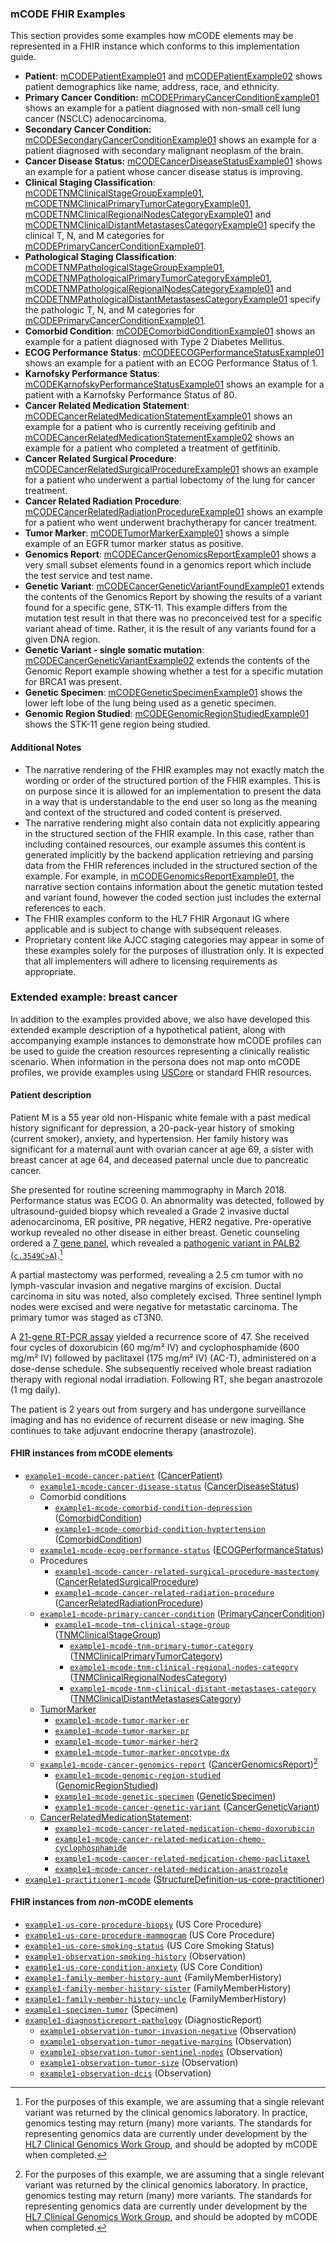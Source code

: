 <div xmlns="http://www.w3.org/1999/xhtml" xmlns:xsi="http://www.w3.org/2001/XMLSchema-instance" xsi:schemaLocation="http://hl7.org/fhir ../../input-cache/schemas-r5/fhir-single.xsd">

<h3><a name="Examples"></a>mCODE FHIR Examples</h3>

<p>This section provides some examples how mCODE elements may be represented in a FHIR instance which conforms to this implementation guide.</p>
<ul>
    <li><b>Patient</b>: <a href="Patient-mCODEPatientExample01.html">mCODEPatientExample01</a> and <a href="Patient-mCODEPatientExample02.html">mCODEPatientExample02</a>  shows patient demographics like name, address, race, and ethnicity.</li>
    <li><b>Primary Cancer Condition:</b> <a href="Condition-mCODEPrimaryCancerConditionExample01.html">mCODEPrimaryCancerConditionExample01</a> shows an example for a patient diagnosed with non-small cell lung cancer (NSCLC) adenocarcinoma.</li>
    <li><b>Secondary Cancer Condition:</b> <a href="Condition-mCODESecondaryCancerConditionExample01.html">mCODESecondaryCancerConditionExample01</a> shows an example for a patient diagnosed with secondary malignant neoplasm of the brain.</li>
    <li><b>Cancer Disease Status:</b> <a href="Observation-mCODECancerDiseaseStatusExample01.html">mCODECancerDiseaseStatusExample01</a> shows an example for a patient whose cancer disease status is improving.</li>
    <li><b>Clinical Staging Classification</b>: <a href="Observation-mCODETNMClinicalStageGroupExample01.html">mCODETNMClinicalStageGroupExample01</a>, <a href="Observation-mCODETNMClinicalPrimaryTumorCategoryExample01.html">mCODETNMClinicalPrimaryTumorCategoryExample01</a>, <a href="Observation-mCODETNMClinicalRegionalNodesCategoryExample01.html">mCODETNMClinicalRegionalNodesCategoryExample01</a> and <a href="Observation-mCODETNMClinicalDistantMetastasesCategoryExample01.html">mCODETNMClinicalDistantMetastasesCategoryExample01</a> specify the clinical T, N, and M categories for <a href="Condition-mCODEPrimaryCancerConditionExample01.html">mCODEPrimaryCancerConditionExample01</a>.
    </li>
    <li><b>Pathological Staging Classification</b>: <a href="Observation-mCODETNMPathologicalStageGroupExample01.html">mCODETNMPathologicalStageGroupExample01</a>, <a href="Observation-mCODETNMPathologicalPrimaryTumorCategoryExample01.html">mCODETNMPathologicalPrimaryTumorCategoryExample01</a>, <a href="Observation-mCODETNMPathologicalRegionalNodesCategoryExample01.html">mCODETNMPathologicalRegionalNodesCategoryExample01</a> and <a href="Observation-mCODETNMPathologicalDistantMetastasesCategoryExample01.html">mCODETNMPathologicalDistantMetastasesCategoryExample01</a> specify the pathologic T, N, and M categories for <a href="Condition-mCODEPrimaryCancerConditionExample01.html">mCODEPrimaryCancerConditionExample01</a>.
    </li>
    <li><b>Comorbid Condition</b>: <a href="Condition-mCODEComorbidConditionExample01.html">mCODEComorbidConditionExample01</a> shows an example for a patient diagnosed with Type 2 Diabetes Mellitus.</li>
    <li><b>ECOG Performance Status</b>: <a href="Observation-mCODEECOGPerformanceStatusExample01.html">mCODEECOGPerformanceStatusExample01</a> shows an example for a patient with an ECOG Performance Status of 1.</li>
    <li><b>Karnofsky Performance Status</b>: <a href="Observation-mCODEKarnofskyPerformanceStatusExample01.html">mCODEKarnofskyPerformanceStatusExample01</a> shows an example for a patient with a Karnofsky Performance Status of 80.</li>
    <li><b>Cancer Related Medication Statement</b>: <a href="MedicationStatement-mCODECancerRelatedMedicationStatementExample01.html">mCODECancerRelatedMedicationStatementExample01</a> shows an example for a patient who is currently receiving gefitinib and <a href="MedicationStatement-mCODECancerRelatedMedicationStatementExample02.html">mCODECancerRelatedMedicationStatementExample02</a> shows an example for a patient who completed a treatment of getfitinib.</li>
    <li><b>Cancer Related Surgical Procedure</b>: <a href="Procedure-mCODECancerRelatedSurgicalProcedureExample01.html">mCODECancerRelatedSurgicalProcedureExample01</a> shows an example for a patient who underwent a partial lobectomy of the lung for cancer treatment.</li>
    <li><b>Cancer Related Radiation Procedure</b>: <a href="Procedure-mCODECancerRelatedRadiationProcedureExample01.html">mCODECancerRelatedRadiationProcedureExample01</a> shows an example for a patient who went underwent brachytherapy for cancer treatment.</li>
    <li><b>Tumor Marker</b>: <a href="Observation-mCODETumorMarkerExample01.html">mCODETumorMarkerExample01</a> shows a simple example of an EGFR tumor marker status as positive.</li>
    <li><b>Genomics Report</b>: <a href="DiagnosticReport-mCODECancerGenomicsReportExample01.html">mCODECancerGenomicsReportExample01</a> shows a very small subset elements found in a genomics report which include the test service and test name.</li>
    <li><b>Genetic Variant</b>: <a href="Observation-mCODECancerGeneticVariantExample01.html">mCODECancerGeneticVariantFoundExample01</a> extends the contents of the Genomics Report by showing the results of a variant found for a specific gene, STK-11. This example differs from the mutation test result in that there was no preconceived test for a specific variant ahead of time.  Rather, it is the result of any variants found for a given DNA region.</li>
    <li><b>Genetic Variant - single somatic mutation</b>: <a href="Observation-mCODECancerGeneticVariantExample02.html">mCODECancerGeneticVariantExample02</a> extends the contents of the Genomic Report example showing whether a test for a specific mutation for BRCA1 was present.</li>
    <li><b>Genetic Specimen</b>: <a href="Specimen-mCODEGeneticSpecimenExample01.html">mCODEGeneticSpecimenExample01</a> shows the lower left lobe of the lung being used as a genetic specimen.</li>
    <li><b>Genomic Region Studied</b>: <a href="Observation-mCODEGenomicRegionStudiedExample01.html">mCODEGenomicRegionStudiedExample01</a> shows the STK-11 gene region being studied.</li>
</ul>

<h4>Additional Notes</h4>
<ul>
    <li>The narrative rendering of the FHIR examples may not exactly match the wording or order of the structured portion of the FHIR examples. This is on purpose since it is allowed for an implementation to present the data in a way that is understandable to the end user so long as the meaning and context of the structured and coded content is preserved.</li>
    <li>The narrative rendering might also contain data not explicitly appearing in the structured section of the FHIR example.  In this case, rather than including contained resources, our example assumes this content is generated implicitly by the backend application retrieving and parsing data from the FHIR references included in the structured section of the example.  For example, in <a href="DiagnosticReport-mCODECancerGenomicsReportExample01.html">mCODEGenomicsReportExample01</a>, the narrative section contains information about the genetic mutation tested and variant found, however the coded section just includes the external references to each. </li>
    <li>The FHIR examples conform to the HL7 FHIR Argonaut IG where applicable and is subject to change with subsequent releases.</li>
    <li>Proprietary content like AJCC staging categories may appear in some of these examples solely for the purposes of illustration only. It is expected that all implementers will adhere to licensing requirements as appropriate.</li>
</ul>

### Extended example: breast cancer

In addition to the examples provided above, we also have developed this extended example description of a hypothetical patient, along with accompanying example instances to demonstrate how mCODE profiles can be used to guide the creation resources representing a clinically realistic scenario. When information in the persona does not map onto mCODE profiles, we provide examples using [USCore](http://hl7.org/fhir/us/core/) or standard FHIR resources.

#### Patient description

Patient M is a 55 year old non-Hispanic white female with a past medical history significant for depression, a 20-pack-year history of smoking (current smoker), anxiety, and hypertension. Her family history was significant for a maternal aunt with ovarian cancer at age 69, a sister with breast cancer at age 64, and deceased paternal uncle due to pancreatic cancer.

She presented for routine screening mammography in March 2018. Performance status was ECOG 0. An abnormality was detected, followed by ultrasound-guided biopsy which revealed a Grade 2 invasive ductal adenocarcinoma, ER positive, PR negative, HER2 negative. Pre-operative workup revealed no other disease in either breast. Genetic counseling ordered a [7 gene panel](https://www.invitae.com/en/physician/tests/50001/), which revealed a [pathogenic variant in PALB2 (`c.3549C>A`)](https://www.ncbi.nlm.nih.gov/clinvar/variation/128144/).[^1]

[^1]: For the purposes of this example, we are assuming that a single relevant variant was returned by the clinical genomics laboratory. In practice, genomics testing may return (many) more variants. The standards for representing genomics data are currently under development by the [HL7 Clinical Genomics Work Group](https://confluence.hl7.org/display/CGW/WorkGroup+Home), and should be adopted by mCODE when completed.

A partial mastectomy was performed, revealing a 2.5 cm tumor with no lymph-vascular invasion and negative margins of excision. Ductal carcinoma in situ was noted, also completely excised. Three sentinel lymph nodes were excised and were negative for metastatic carcinoma. The primary tumor was staged as cT3N0.

A [21-gene RT-PCR assay](https://www.oncotypeiq.com/en-US/breast-cancer/healthcare-professionals/oncotype-dx-breast-recurrence-score/about-the-test) yielded a recurrence score of 47. She received four cycles of doxorubicin (60 mg/m² IV) and cyclophosphamide (600 mg/m² IV) followed by paclitaxel (175 mg/m² IV) (AC-T), administered on a dose-dense schedule. She subsequently received whole breast radiation therapy with regional nodal irradiation. Following RT, she began anastrozole (1 mg daily).

The patient is 2 years out from surgery and has undergone surveillance imaging and has no evidence of recurrent disease or new imaging. She continues to take adjuvant endocrine therapy (anastrozole).

#### FHIR instances from mCODE elements

- [`example1-mcode-cancer-patient`](Patient-example1-mcode-cancer-patient.html) ([CancerPatient])
    - [`example1-mcode-cancer-disease-status`](Observation-example1-mcode-cancer-disease-status.html) ([CancerDiseaseStatus])
    - Comorbid conditions
        - [`example1-mcode-comorbid-condition-depression`](Condition-example1-mcode-comorbid-condition-depression.html) ([ComorbidCondition])
        - [`example1-mcode-comorbid-condition-hyptertension`](Condition-example1-mcode-comorbid-condition-hypertension.html) ([ComorbidCondition])
    - [`example1-mcode-ecog-performance-status`](Observation-example1-mcode-ecog-performance-status.html) ([ECOGPerformanceStatus])
    - Procedures
        - [`example1-mcode-cancer-related-surgical-procedure-mastectomy`](Procedure-example1-mcode-cancer-related-surgical-procedure.html) ([CancerRelatedSurgicalProcedure])
        - [`example1-mcode-cancer-related-radiation-procedure`](Procedure-example1-mcode-cancer-related-radiation-procedure.html) ([CancerRelatedRadiationProcedure])
    - [`example1-mcode-primary-cancer-condition`](Condition-example1-mcode-primary-cancer-condition.html) ([PrimaryCancerCondition])
        - [`example1-mcode-tnm-clinical-stage-group`](Observation-example1-mcode-tnm-clinical-stage-group.html) ([TNMClinicalStageGroup])
            - [`example1-mcode-tnm-primary-tumor-category`](Observation-example1-mcode-tnm-primary-tumor-category.html) ([TNMClinicalPrimaryTumorCategory])
            - [`example1-mcode-tnm-clinical-regional-nodes-category`](Observation-example1-mcode-tnm-clinical-regional-nodes-category.html) ([TNMClinicalRegionalNodesCategory])
            - [`example1-mcode-tnm-clinical-distant-metastases-category`](Observation-example1-mcode-tnm-clinical-distant-metastases-category.html) ([TNMClinicalDistantMetastasesCategory])
    - [TumorMarker]
        - [`example1-mcode-tumor-marker-er`](Observation-example1-mcode-tumor-marker-er.html)
        - [`example1-mcode-tumor-marker-pr`](Observation-example1-mcode-tumor-marker-pr.html)
        - [`example1-mcode-tumor-marker-her2`](Observation-example1-mcode-tumor-marker-her2.html)
        - [`example1-mcode-tumor-marker-oncotype-dx`](Observation-example1-mcode-tumor-marker-oncotype-dx.html)
    - [`example1-mcode-cancer-genomics-report`](DiagnosticReport-example1-mcode-cancer-genomics-report.html) ([CancerGenomicsReport])[^1]
        - [`example1-mcode-genomic-region-studied`](Observation-example1-mcode-genomic-region-studied.html) ([GenomicRegionStudied])
        - [`example1-mcode-genetic-specimen`](Specimen-example1-mcode-genetic-specimen.html) ([GeneticSpecimen])
        - [`example1-mcode-cancer-genetic-variant`](Observation-example1-mcode-cancer-genetic-variant.html) ([CancerGeneticVariant])
    - [CancerRelatedMedicationStatement]:
      - [`example1-mcode-cancer-related-medication-chemo-doxorubicin`](MedicationStatement-example1-mcode-cancer-related-medication-chemo-doxorubicin.html)
      - [`example1-mcode-cancer-related-medication-chemo-cyclophosphamide`](MedicationStatement-example1-mcode-cancer-related-medication-chemo-cyclophosphamide.html)
      - [`example1-mcode-cancer-related-medication-chemo-paclitaxel`](MedicationStatement-example1-mcode-cancer-related-medication-chemo-paclitaxel.html)
      - [`example1-mcode-cancer-related-medication-anastrozole`](MedicationStatement-example1-mcode-cancer-related-medication-anastrozole.html)
- [`example1-practitioner1-mcode`](Practitioner-example1-practitioner1-mcode.html) ([StructureDefinition-us-core-practitioner])

#### FHIR instances from _non_-mCODE elements

- [`example1-us-core-procedure-biopsy`](Procedure-example1-us-core-procedure-biopsy.html) (US Core Procedure)
- [`example1-us-core-procedure-mammogram`](Procedure-example1-us-core-procedure-mammogram.html) (US Core Procedure)
- [`example1-us-core-smoking-status`](Observation-example1-us-core-smoking-status.html) (US Core Smoking Status)
- [`example1-observation-smoking-history`](Observation-example1-observation-smoking-history.html) (Observation)
- [`example1-us-core-condition-anxiety`](Condition-example1-us-core-condition-anxiety.html) (US Core Condition)
- [`example1-family-member-history-aunt`](FamilyMemberHistory-example1-family-member-history-aunt.html) (FamilyMemberHistory)
- [`example1-family-member-history-sister`](FamilyMemberHistory-example1-family-member-history-sister.html) (FamilyMemberHistory)
- [`example1-family-member-history-uncle`](FamilyMemberHistory-example1-family-member-history-uncle.html) (FamilyMemberHistory)
- [`example1-specimen-tumor`](Specimen-example1-specimen-tumor.html) (Specimen)
- [`example1-diagnosticreport-pathology`](DiagnosticReport-example1-diagnosticreport-pathology.html) (DiagnosticReport)
    - [`example1-observation-tumor-invasion-negative`](Observation-example1-observation-tumor-invasion-negative.html) (Observation)
    - [`example1-observation-tumor-negative-margins`](Observation-example1-observation-tumor-negative-margins.html) (Observation)
    - [`example1-observation-tumor-sentinel-nodes`](Observation-example1-observation-tumor-sentinel-nodes.html) (Observation)
    - [`example1-observation-tumor-size`](Observation-example1-observation-tumor-size.html) (Observation)
    - [`example1-observation-dcis`](Observation-example1-observation-tumor-dcis.html) (Observation)

[CancerDiseaseStatus]: StructureDefinition-mcode-cancer-disease-status.html
[CancerGeneticVariant]: StructureDefinition-mcode-cancer-genetic-variant.html
[CancerGenomicsReport]: StructureDefinition-mcode-cancer-genomics-report.html
[CancerPatient]: StructureDefinition-mcode-cancer-patient.html
[CancerRelatedMedicationStatement]: StructureDefinition-mcode-cancer-related-medication-statement.html
[CancerRelatedRadiationProcedure]: StructureDefinition-mcode-cancer-related-radiation-procedure.html
[CancerRelatedSurgicalProcedure]: StructureDefinition-mcode-cancer-related-surgical-procedure.html
[ComorbidCondition]: StructureDefinition-mcode-comorbid-condition.html
[ECOGPerformanceStatus]: StructureDefinition-mcode-ecog-performance-status.html
[GeneticSpecimen]: StructureDefinition-mcode-genetic-specimen.html
[GenomicRegionStudied]: StructureDefinition-mcode-genomic-region-studied.html
[PrimaryCancerCondition]: StructureDefinition-mcode-primary-cancer-condition.html
[StructureDefinition-us-core-practitioner]: http://hl7.org/fhir/us/core/STU3.1/StructureDefinition-us-core-practitioner.html
[TNMClinicalDistantMetastasesCategory]: StructureDefinition-mcode-tnm-clinical-distant-metastases-category.html
[TNMClinicalPrimaryTumorCategory]: StructureDefinition-mcode-tnm-clinical-primary-tumor-category.html
[TNMClinicalRegionalNodesCategory]: StructureDefinition-mcode-tnm-clinical-regional-nodes-category.html
[TNMClinicalStageGroup]: StructureDefinition-mcode-tnm-clinical-stage-group.html
[TumorMarker]: StructureDefinition-mcode-tumor-marker.html
</div>
